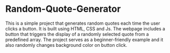# Random-Quote-Generator
This is a simple project that generates random quotes each time the user clicks a button. It is built using HTML, CSS and Js. The webpage includes a button that triggers the display of a randomly selected quote from a predefined array. The project serves as a beginner-friendly example and it also randomly changes background color on button click.
